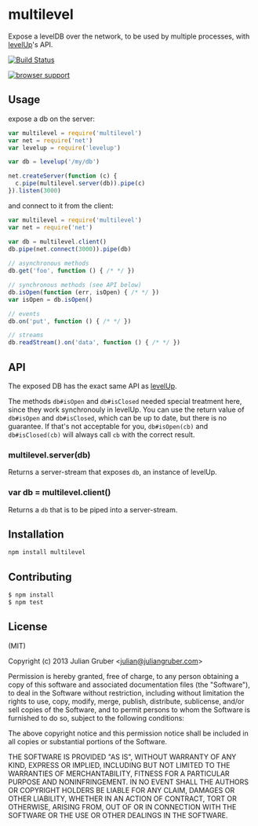 # multilevel

Expose a levelDB over the network, to be used by multiple processes,
with [levelUp](https://github.com/rvagg/node-levelup)'s API.

[![Build Status](https://travis-ci.org/juliangruber/multilevel.png?branch=master)](https://travis-ci.org/juliangruber/multilevel)

[![browser support](http://ci.testling.com/juliangruber/multilevel.png)](http://ci.testling.com/juliangruber/multilevel)

## Usage

expose a db on the server:

```js
var multilevel = require('multilevel')
var net = require('net')
var levelup = require('levelup')

var db = levelup('/my/db')

net.createServer(function (c) {
  c.pipe(multilevel.server(db)).pipe(c)
}).listen(3000)
```

and connect to it from the client:

```js
var multilevel = require('multilevel')
var net = require('net')

var db = multilevel.client()
db.pipe(net.connect(3000)).pipe(db)
  
// asynchronous methods
db.get('foo', function () { /* */ })

// synchronous methods (see API below)
db.isOpen(function (err, isOpen) { /* */ })
var isOpen = db.isOpen()

// events
db.on('put', function () { /* */ })

// streams
db.readStream().on('data', function () { /* */ })
```

## API

The exposed DB has the exact same API as
[levelUp](https://github.com/rvagg/node-levelup).

The methods `db#isOpen` and `db#isClosed` needed special treatment here,
since they work synchronouly in levelUp. You can use the return value of
`db#isOpen` and `db#isClosed`, which can be up to date, but there is no guarantee.
If that's not acceptable for you, `db#isOpen(cb)` and `db#isClosed(cb)` will always
call `cb` with the correct result.

### multilevel.server(db)

Returns a server-stream that exposes `db`, an instance of levelUp.

### var db = multilevel.client()

Returns a `db` that is to be piped into a server-stream.

## Installation

```bash
npm install multilevel
```

## Contributing

```bash
$ npm install
$ npm test
```

## License

(MIT)

Copyright (c) 2013 Julian Gruber &lt;julian@juliangruber.com&gt;

Permission is hereby granted, free of charge, to any person obtaining a copy of this software and associated documentation files (the "Software"), to deal in the Software without restriction, including without limitation the rights to use, copy, modify, merge, publish, distribute, sublicense, and/or sell copies of the Software, and to permit persons to whom the Software is furnished to do so, subject to the following conditions:

The above copyright notice and this permission notice shall be included in all copies or substantial portions of the Software.

THE SOFTWARE IS PROVIDED "AS IS", WITHOUT WARRANTY OF ANY KIND, EXPRESS OR IMPLIED, INCLUDING BUT NOT LIMITED TO THE WARRANTIES OF MERCHANTABILITY, FITNESS FOR A PARTICULAR PURPOSE AND NONINFRINGEMENT. IN NO EVENT SHALL THE AUTHORS OR COPYRIGHT HOLDERS BE LIABLE FOR ANY CLAIM, DAMAGES OR OTHER LIABILITY, WHETHER IN AN ACTION OF CONTRACT, TORT OR OTHERWISE, ARISING FROM, OUT OF OR IN CONNECTION WITH THE SOFTWARE OR THE USE OR OTHER DEALINGS IN THE SOFTWARE.
